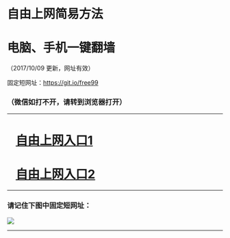﻿# 自由上网简易方法

# 电脑、手机一键翻墙

（2017/10/09 更新，网址有效）

固定短网址：https://git.io/free99

### （微信如打不开，请转到浏览器打开）


***





# &nbsp;&nbsp; <a href="http://ft962329899.fwq-tz-1001.info/fwqtz01.html?t=100900125015 " target="_blank">自由上网入口1</a>
# &nbsp;&nbsp; <a href="http://ft2531431899.fwq-tz-1002.info/fwqtz02.html?t=100900124786 " target="_blank">自由上网入口2</a>
***

### 请记住下图中固定短网址：

<img src="https://s3-us-west-2.amazonaws.com/fwq-1001/yjfq-20170905okok.png" /> 


***

